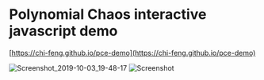# Polynomial Chaos interactive javascript demo

[https://chi-feng.github.io/pce-demo](https://chi-feng.github.io/pce-demo)

![Screenshot_2019-10-03_19-48-17](https://user-images.githubusercontent.com/336681/66179837-73fc9180-e638-11e9-8ca6-5545073f7744.png)
![Screenshot](https://user-images.githubusercontent.com/336681/66179824-62b38500-e638-11e9-9506-b8225eb4af3a.png)

